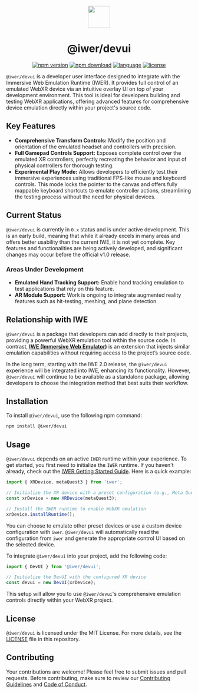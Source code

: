 <p align="center">
    <img height="60px" width="60px" src="https://meta-quest.github.io/immersive-web-emulation-runtime/iwer-text.svg" />
    <h1 align="center">@iwer/devui</h1>
</p>

<p align="center">
    <a href="https://www.npmjs.com/package/@iwer/devui"><img src="https://badgen.net/npm/v/@iwer/devui/?icon=npm&color=orange" alt="npm version" /></a>
    <a href="https://www.npmjs.com/package/@iwer/devui"><img src="https://badgen.net/npm/dt/@iwer/devui" alt="npm download" /></a>
    <a href="https://www.typescriptlang.org/"><img src="https://badgen.net/badge/icon/typescript/?icon=typescript&label=lang" alt="language" /></a>
    <a href="https://raw.githubusercontent.com/meta-quest/immersive-web-emulation-runtime/main/LICENSE"><img src="https://badgen.net/github/license/meta-quest/immersive-web-emulation-runtime/" alt="license" /></a>
</p>

`@iwer/devui` is a developer user interface designed to integrate with the Immersive Web Emulation Runtime (IWER). It provides full control of an emulated WebXR device via an intuitive overlay UI on top of your development environment. This tool is ideal for developers building and testing WebXR applications, offering advanced features for comprehensive device emulation directly within your project's source code.

## Key Features

- **Comprehensive Transform Controls:** Modify the position and orientation of the emulated headset and controllers with precision.
- **Full Gamepad Controls Support:** Exposes complete control over the emulated XR controllers, perfectly recreating the behavior and input of physical controllers for thorough testing.
- **Experimental Play Mode:** Allows developers to efficiently test their immersive experiences using traditional FPS-like mouse and keyboard controls. This mode locks the pointer to the canvas and offers fully mappable keyboard shortcuts to emulate controller actions, streamlining the testing process without the need for physical devices.

## Current Status

`@iwer/devui` is currently in `0.x` status and is under active development. This is an early build, meaning that while it already excels in many areas and offers better usability than the current IWE, it is not yet complete. Key features and functionalities are being actively developed, and significant changes may occur before the official v1.0 release.

### Areas Under Development

- **Emulated Hand Tracking Support:** Enable hand tracking emulation to test applications that rely on this feature.
- **AR Module Support:** Work is ongoing to integrate augmented reality features such as hit-testing, meshing, and plane detection.

## Relationship with IWE

`@iwer/devui` is a package that developers can add directly to their projects, providing a powerful WebXR emulation tool within the source code. In contrast, [**IWE (Immersive Web Emulator)**](https://chromewebstore.google.com/detail/immersive-web-emulator/cgffilbpcibhmcfbgggfhfolhkfbhmik) is an extension that injects similar emulation capabilities without requiring access to the project’s source code.

In the long term, starting with the IWE 2.0 release, the `@iwer/devui` experience will be integrated into IWE, enhancing its functionality. However, `@iwer/devui` will continue to be available as a standalone package, allowing developers to choose the integration method that best suits their workflow.

## Installation

To install `@iwer/devui`, use the following npm command:

```bash
npm install @iwer/devui
```

## Usage

`@iwer/devui` depends on an active `IWER` runtime within your experience. To get started, you first need to initialize the `IWER` runtime. If you haven't already, check out the [IWER Getting Started Guide](https://meta-quest.github.io/immersive-web-emulation-runtime/getting-started.html). Here is a quick example:

```javascript
import { XRDevice, metaQuest3 } from 'iwer';

// Initialize the XR device with a preset configuration (e.g., Meta Quest 3)
const xrDevice = new XRDevice(metaQuest3);

// Install the IWER runtime to enable WebXR emulation
xrDevice.installRuntime();
```

You can choose to emulate other preset devices or use a custom device configuration with `iwer`. `@iwer/devui` will automatically read the configuration from `iwer` and generate the appropriate control UI based on the selected device.

To integrate `@iwer/devui` into your project, add the following code:

```javascript
import { DevUI } from '@iwer/devui';

// Initialize the DevUI with the configured XR device
const devui = new DevUI(xrDevice);
```

This setup will allow you to use `@iwer/devui`'s comprehensive emulation controls directly within your WebXR project.

## License

`@iwer/devui` is licensed under the MIT License. For more details, see the [LICENSE](https://github.com/meta-quest/immersive-web-emulation-runtime/blob/main/LICENSE) file in this repository.

## Contributing

Your contributions are welcome! Please feel free to submit issues and pull requests. Before contributing, make sure to review our [Contributing Guidelines](https://github.com/meta-quest/immersive-web-emulation-runtime/blob/main/CONTRIBUTING.md) and [Code of Conduct](https://github.com/meta-quest/immersive-web-emulation-runtime/blob/main/CODE_OF_CONDUCT.md).
